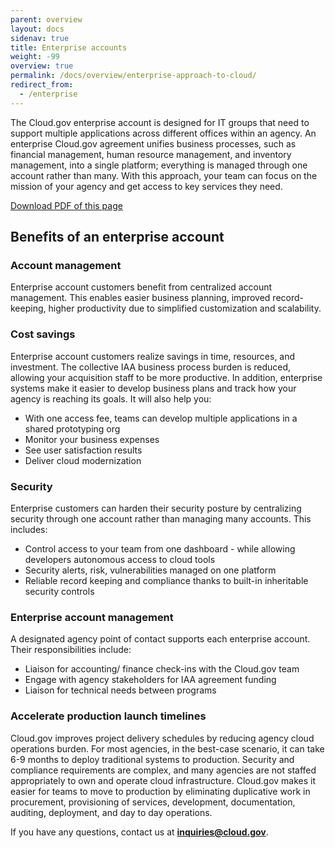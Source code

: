 ```yaml
---
parent: overview
layout: docs
sidenav: true
title: Enterprise accounts
weight: -99
overview: true
permalink: /docs/overview/enterprise-approach-to-cloud/
redirect_from:
  - /enterprise
---
```



The Cloud.gov enterprise account is designed for IT groups that need to support multiple applications across different offices within an agency.  An enterprise Cloud.gov agreement unifies business processes, such as financial management, human resource management, and inventory management, into a single platform; everything is managed through one account rather than many. With this approach, your team can focus on the mission of your agency and get access to key services they need.


[Download PDF of this page]({{site.baseurl}}/assets/documents/cloud-gov-benefits-of-enterprise-solution.pdf)

## Benefits of an enterprise account

### Account management
Enterprise account customers benefit from centralized account management. This enables easier business planning, improved record-keeping, higher productivity due to simplified customization and scalability. 

### Cost savings
Enterprise account customers realize savings in time, resources, and investment. The collective IAA business process burden is reduced, allowing your acquisition staff to be more productive. In addition, enterprise systems make it easier to develop business plans and track how your agency is reaching its goals. It will also help you:

- With one access fee, teams can develop multiple applications in a shared prototyping org
- Monitor your business expenses 
- See user satisfaction results 
- Deliver cloud modernization


### Security
Enterprise customers can harden their security posture by centralizing security through one account rather than managing many accounts. This includes:

- Control access to your team from one dashboard - while allowing developers autonomous access to cloud tools 
- Security alerts, risk, vulnerabilities managed on one platform
- Reliable record keeping and compliance thanks to built-in inheritable security controls

### Enterprise account management
A designated agency point of contact supports each enterprise account. Their responsibilities include:

- Liaison for accounting/ finance check-ins with the Cloud.gov team
- Engage with agency stakeholders for IAA agreement funding
- Liaison for technical needs between programs 

### Accelerate production launch timelines
Cloud.gov improves project delivery schedules by reducing agency cloud operations burden. For most agencies, in the best-case scenario, it can take 6-9 months to deploy traditional systems to production. Security and compliance requirements are complex, and many agencies are not staffed appropriately to own and operate cloud infrastructure.
Cloud.gov makes it easier for teams to move to production by eliminating duplicative work in procurement, provisioning of services, development, documentation, auditing, deployment, and day to day operations.

If you have any questions, contact us at [**inquiries@cloud.gov**]({{site.inquiries_email}}). 